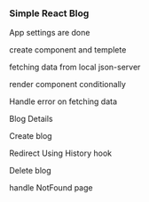 
### Simple React Blog

App settings are done

create component and templete 

fetching data from local json-server 

render component conditionally  

Handle error on fetching data

Blog Details

Create blog

Redirect Using History hook

Delete blog

handle NotFound page

